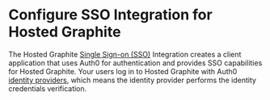 # Configure SSO Integration for Hosted Graphite

The Hosted Graphite [Single Sign-on (SSO)](https://auth0.com/docs/sso) Integration creates a client application that uses Auth0 for authentication and provides SSO capabilities for Hosted Graphite. Your users log in to Hosted Graphite with Auth0 [identity providers](https://auth0.com/docs/identityproviders), which means the identity provider performs the identity credentials verification.
